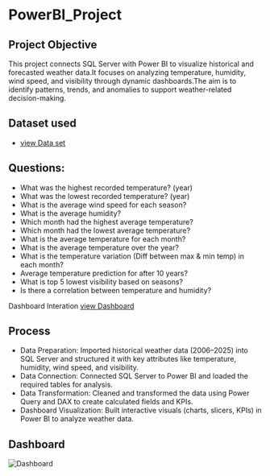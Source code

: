 # PowerBI_Project
## Project Objective
This project connects SQL Server with Power BI to visualize historical and forecasted weather data.It focuses on analyzing temperature, humidity, wind speed, and visibility through dynamic dashboards.The aim is to identify patterns, trends, and anomalies to support weather-related decision-making.

## Dataset used
- <a href="https://github.com/gomathimurthi199930/GitHub_My-projects/blob/main/WeatherHistory.csv"> view Data set</a>

## Questions:
- What was the highest recorded temperature? (year)
- What was the lowest recorded temperature? (year) 
- What is the average wind speed for each season? 
- What is the average humidity?
- Which month had the highest average temperature?
- Which month had the lowest average temperature? 
- What is the average temperature for each month?
- What is the average temperature over the year?
- What is the temperature variation (Diff between max & min temp) in each month?
- Average temperature prediction for after 10 years?
- What is top 5 lowest visibility based on seasons?
- Is there a correlation between temperature and humidity?

 Dashboard Interation <a href="https://github.com/gomathimurthi199930/GitHub_My-projects/blob/main/Weather%20History%20Project.pbix"> view Dashboard</a>

## Process
- Data Preparation: Imported historical weather data (2006–2025) into SQL Server and structured it with key attributes like temperature, humidity, wind speed, and visibility.
- Data Connection: Connected SQL Server to Power BI and loaded the required tables for analysis.
- Data Transformation: Cleaned and transformed the data using Power Query and DAX to create calculated fields and KPIs.
- Dashboard Visualization: Built interactive visuals (charts, slicers, KPIs) in Power BI to analyze weather data.

## Dashboard
  ![Dashboard](https://github.com/user-attachments/assets/c651b606-4911-45df-a668-1eb98f6bf335)

  
